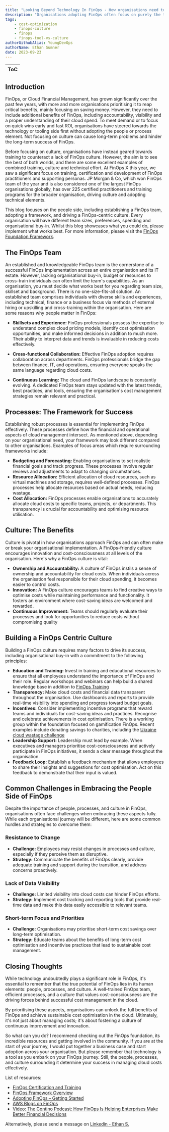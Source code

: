 ```yaml
---
title: "Looking Beyond Technology In FinOps - How organisations need to address the People Side"
description: "Organisations adopting FinOps often focus on purely the technology element wether it's procuring a tool or implementing automation. In the blog, we dive into the people side of implementing FinOps and why it's critical to FinOps Success"
tags:
    - cost-optimization
    - finops-culture
    - finops
    - finops-tool-vs-culture
authorGithubAlias: YoungDevOps
authorName: Ethan Sumner
date: 2023-09-23
---
```

| ToC |
|-----|

## Introduction

FinOps, or Cloud Financial Management, has grown significantly over the past few years, with more and more organisations prioritising it to reap critical benefits, mainly focusing on saving money. However, they need to include additional benefits of FinOps, including accountability, visibility and a proper understanding of their cloud spend. To meet demand or to focus on quick wins early and fast ROI, organisations have steered towards the technology or tooling side first without adopting the people or process element. Not focusing on culture can cause long-term problems and hinder the long-term success of FinOps.

Before focusing on culture, organisations have instead geared towards training to counteract a lack of FinOps culture. However, the aim is to see the best of both worlds, and there are some excellent examples of combined training, culture and technical effort. At FinOps X this year, we saw a significant focus on training, certification and development of FinOps practitioners and supporting personas. JP Morgan & Co, which won FinOps team of the year and is also considered one of the largest FinOps organisations globally, has over 225 certified practitioners and training programs for the broader organisation, driving culture and adopting technical elements.

This blog focuses on the people side, including establishing a FinOps team, adopting a framework, and driving a FinOps-centric culture. Every organisation will have different team sizes, preferences, spending and organisational buy-in. Whilst this blog showcases what you could do, please implement what works best. For more information, please visit the [FinOps Foundation Framework](https://www.finops.org/framework/).

## The FinOps Team

An established and knowledgeable FinOps team is the cornerstone of a successful FinOps Implementation across an entire organisation and its IT estate. However, lacking organisational buy-in, budget or resources to cross-train individuals can often limit the team's capabilities. As an organisation, you must decide what works best for you regarding team size, skillset and background. There is no one-size-fits-all solution. An established team comprises individuals with diverse skills and experiences, including technical, finance or a business focus via methods of external hiring or upskilling and cross-training within the organisation. Here are some reasons why people matter in FinOps:

* **Skillsets and Experience:** FinOps professionals possess the expertise to understand complex cloud pricing models, identify cost optimisation opportunities, and make informed decisions in addition to much more. Their ability to interpret data and trends is invaluable in reducing costs effectively.

* **Cross-functional Collaboration:** Effective FinOps adoption requires collaboration across departments. FinOps professionals bridge the gap between finance, IT, and operations, ensuring everyone speaks the same language regarding cloud costs.

* **Continuous Learning:** The cloud and FinOps landscape is constantly evolving. A dedicated FinOps team stays updated with the latest trends, best practices, and tools, ensuring the organisation's cost management strategies remain relevant and practical.

## Processes: The Framework for Success

Establishing robust processes is essential for implementing FinOps effectively. These processes define how the financial and operational aspects of cloud management intersect. As mentioned above, depending on your organisational need, your framework may look different compared to other organisations. Examples of focus areas which require surrounding frameworks include:

* **Budgeting and Forecasting:** Enabling organisations to set realistic financial goals and track progress. These processes involve regular reviews and adjustments to adapt to changing circumstances.
* **Resource Allocation:** Efficient allocation of cloud resources, such as virtual machines and storage, requires well-defined processes. FinOps processes help allocate resources based on actual needs, reducing wastage.
* **Cost Allocation:** FinOps processes enable organisations to accurately allocate cloud costs to specific teams, projects, or departments. This transparency is crucial for accountability and optimising resource utilisation.

## Culture: The Benefits

Culture is pivotal in how organisations approach FinOps and can often make or break your organisational implementation. A FinOps-friendly culture encourages innovation and cost-consciousness at all levels of the organisation. Here's why a FinOps culture is vital:

* **Ownership and Accountability:** A culture of FinOps instils a sense of ownership and accountability for cloud costs. When individuals across the organisation feel responsible for their cloud spending, it becomes easier to control costs.
* **Innovation:** A FinOps culture encourages teams to find creative ways to optimise costs while maintaining performance and functionality. It fosters an environment where cost-saving ideas are welcomed and rewarded.
* **Continuous Improvement:** Teams should regularly evaluate their processes and look for opportunities to reduce costs without compromising quality

## Building a FinOps Centric Culture

Building a FinOps culture requires many factors to drive its success, including organisational buy-in with a commitment to the following principles:

* **Education and Training:** Invest in training and educational resources to ensure that all employees understand the importance of FinOps and their role. Regular workshops and webinars can help build a shared knowledge base in addition to [FinOps Training](https://learn.finops.org)
* **Transparency:** Make cloud costs and financial data transparent throughout the organisation. Use dashboards and reports to provide real-time visibility into spending and progress toward budget goals.
* **Incentives:** Consider implementing incentive programs that reward teams and individuals for cost-saving ideas and practices. Recognise and celebrate achievements in cost optimisation. There is a working group within the foundation focused on gamification FinOps. Recent examples include donating savings to charities, including the [Ukraine cloud wastage challenge](https://www.finops.ninja/cloudwastechallenge/)
* **Leadership Support:** Leadership must lead by example. When executives and managers prioritise cost-consciousness and actively participate in FinOps initiatives, it sends a clear message throughout the organisation.
* **Feedback Loop:** Establish a feedback mechanism that allows employees to share their insights and suggestions for cost optimisation. Act on this feedback to demonstrate that their input is valued.

## Common Challenges in Embracing the People Side of FinOps

Despite the importance of people, processes, and culture in FinOps, organisations often face challenges when embracing these aspects fully. While each organisational journey will be different, here are some common hurdles and strategies to overcome them:

### Resistance to Change

* **Challenge:** Employees may resist changes in processes and culture, especially if they perceive them as disruptive.
* **Strategy:** Communicate the benefits of FinOps clearly, provide adequate training and support during the transition, and address concerns proactively.

### Lack of Data Visibility

* **Challenge:** Limited visibility into cloud costs can hinder FinOps efforts.
* **Strategy:** Implement cost tracking and reporting tools that provide real-time data and make this data easily accessible to relevant teams.

### Short-term Focus and Priorities

* **Challenge:** Organisations may prioritise short-term cost savings over long-term optimisation.
* **Strategy:** Educate teams about the benefits of long-term cost optimisation and incentivise practices that lead to sustainable cost management.

## Closing Thoughts

While technology undoubtedly plays a significant role in FinOps, it's essential to remember that the true potential of FinOps lies in its human elements: people, processes, and culture. A well-trained FinOps team, efficient processes, and a culture that values cost-consciousness are the driving forces behind successful cost management in the cloud. 

 By prioritising these aspects, organisations can unlock the full benefits of FinOps and achieve sustainable cost optimisation in the cloud. Ultimately, it's not just about managing costs; it's about fostering a culture of continuous improvement and innovation.

 So what can you do? I recommend checking out the FinOps foundation, its incredible resources and getting involved in the community. If you are at the start of your journey, I would put together a business case and start adoption across your organisation. But please remember that technology is a tool as you embark on your FinOps journey. Still, the people, processes, and culture surrounding it determine your success in managing cloud costs effectively.

 List of resources:

 * [FinOps Certification and Training](https://learn.finops.org)
 * [FinOps Framework Overview](https://www.finops.org/framework/)
 * [Adopting FinOps – Getting Started](https://www.finops.org/wg/adopting-finops/)
 * [AWS Blogs on FinOps](https://aws.amazon.com/blogs/aws-cloud-financial-management/tag/finops/)
 * [Video: The Contino Podcast: How FinOps Is Helping Enterprises Make Better Financial Decisions](https://www.youtube.com/watch?v=zGpFFLzTLok)

 Alternatively, please send a message on [Linkedin - Ethan S.](https://www.linkedin.com/in/ethansumner404/)
